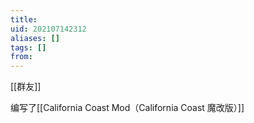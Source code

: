 ```yaml
---
title: 
uid: 202107142312
aliases: []
tags: []
from: 
---
```

[[群友]]

编写了[[California Coast Mod（California Coast 魔改版）]]